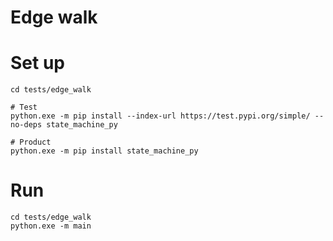 # Edge walk

# Set up

```shell
cd tests/edge_walk

# Test
python.exe -m pip install --index-url https://test.pypi.org/simple/ --no-deps state_machine_py

# Product
python.exe -m pip install state_machine_py
```

# Run

```shell
cd tests/edge_walk
python.exe -m main
```
